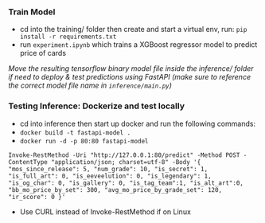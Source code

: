 ### Train Model
- cd into the training/ folder then create and start a virtual env, run: `pip install -r requirements.txt`
- run `experiment.ipynb` which trains a XGBoost regressor model to predict price of cards

*Move the resulting tensorflow binary model file inside the inference/ folder if need to deploy & test predictions using FastAPI (make sure to reference the correct model file name in `inference/main.py`)*

### Testing Inference: Dockerize and test locally
- cd into inference then start up docker and run the following commands:
- `docker build -t fastapi-model .`
- `docker run -d -p 80:80 fastapi-model`

`Invoke-RestMethod -Uri "http://127.0.0.1:80/predict" -Method POST -ContentType "application/json; charset=utf-8" -Body '{
    "mos_since_release": 5,
    "num_grade": 10,
    "is_secret": 1,
    "is_full_art": 0,
    "is_eeveelution": 0,
    "is_legendary": 1,
    "is_og_char": 0,
    "is_gallery": 0,
    "is_tag_team":1,
    "is_alt_art":0,
    "bb_mo_price_by_set": 300,
    "avg_mo_price_by_grade_set": 120,
    "ir_score": 0
}'`

- Use CURL instead of Invoke-RestMethod if on Linux


